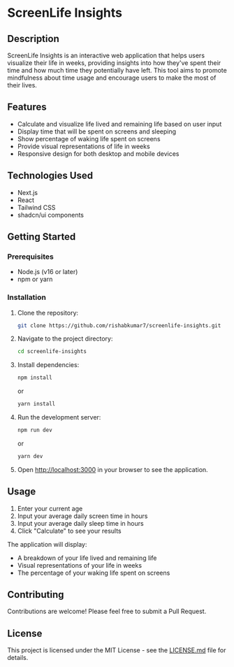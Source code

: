 # ScreenLife Insights

## Description

ScreenLife Insights is an interactive web application that helps users visualize their life in weeks, providing insights into how they've spent their time and how much time they potentially have left. This tool aims to promote mindfulness about time usage and encourage users to make the most of their lives.

## Features

- Calculate and visualize life lived and remaining life based on user input
- Display time that will be spent on screens and sleeping
- Show percentage of waking life spent on screens
- Provide visual representations of life in weeks
- Responsive design for both desktop and mobile devices

## Technologies Used

- Next.js
- React
- Tailwind CSS
- shadcn/ui components

## Getting Started

### Prerequisites

- Node.js (v16 or later)
- npm or yarn

### Installation

1. Clone the repository:

   ``` sh
   git clone https://github.com/rishabkumar7/screenlife-insights.git
   ```

2. Navigate to the project directory:

   ``` sh
   cd screenlife-insights
   ```

3. Install dependencies:

   ``` sh
   npm install
   ```

   or

   ``` sh
   yarn install
   ```

4. Run the development server:

   ``` sh
   npm run dev
   ```

   or

   ``` sh
   yarn dev
   ```

5. Open [http://localhost:3000](http://localhost:3000) in your browser to see the application.

## Usage

1. Enter your current age
2. Input your average daily screen time in hours
3. Input your average daily sleep time in hours
4. Click "Calculate" to see your results

The application will display:

- A breakdown of your life lived and remaining life
- Visual representations of your life in weeks
- The percentage of your waking life spent on screens

## Contributing

Contributions are welcome! Please feel free to submit a Pull Request.

## License

This project is licensed under the MIT License - see the [LICENSE.md](LICENSE.md) file for details.
